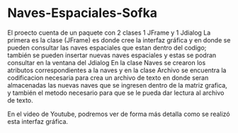 # Naves-Espaciales-Sofka

El proecto cuenta de un paquete con 2 clases 1 JFrame y 1 Jdialog
 La primera es la clase (JFrame) es donde cree la interfaz gráfica y en donde se pueden consultar las naves espaciales que 
 estan dentro del codigo; también se pueden insertar nuevas naves espaciales y estas se podran consultar en la ventana del Jdialog
 En la clase Naves se crearon los atributos correspondientes a la naves y en la clase Archivo se encuentra la codificacion necesaria
 para crea un archivo de texto en donde seran almacenadas las nuevas naves que se ingresen dentro de la matriz grafica, y también el metodo
 necesario para que se le pueda dar lectura al archivo de texto.
 
 En el video de Youtube, podremos ver de forma más detalla como se realizó esta interfaz gráfica.
